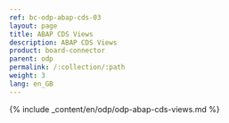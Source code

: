 ```yaml
---
ref: bc-odp-abap-cds-03
layout: page
title: ABAP CDS Views
description: ABAP CDS Views
product: board-connector
parent: odp
permalink: /:collection/:path
weight: 3
lang: en_GB
---
```


{% include _content/en/odp/odp-abap-cds-views.md %} 